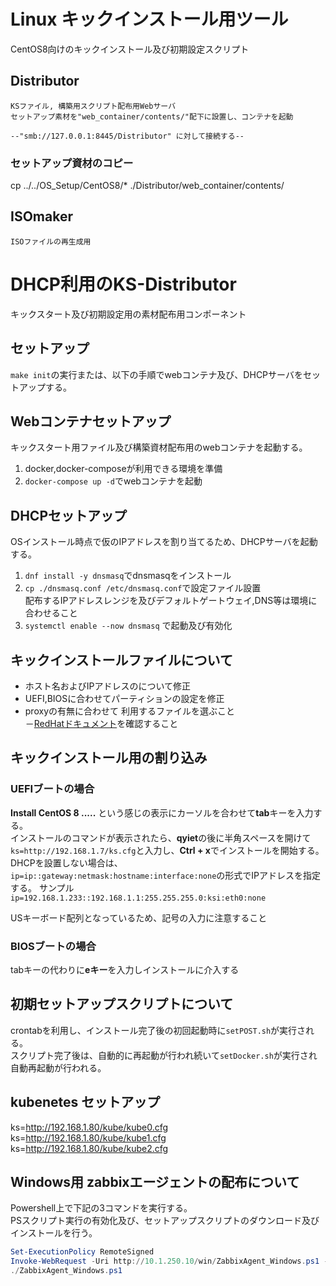 # Linux キックインストール用ツール
CentOS8向けのキックインストール及び初期設定スクリプト


## Distributor
    KSファイル, 構築用スクリプト配布用Webサーバ
    セットアップ素材を"web_container/contents/"配下に設置し、コンテナを起動
    
    --"smb://127.0.0.1:8445/Distributor" に対して接続する--

### セットアップ資材のコピー
cp ../../OS_Setup/CentOS8/* ./Distributor/web_container/contents/

## ISOmaker
    ISOファイルの再生成用

# DHCP利用のKS-Distributor 
キックスタート及び初期設定用の素材配布用コンポーネント

## セットアップ
`make init`の実行または、以下の手順でwebコンテナ及び、DHCPサーバをセットアップする。  

## Webコンテナセットアップ
キックスタート用ファイル及び構築資材配布用のwebコンテナを起動する。
1. docker,docker-composeが利用できる環境を準備
2. `docker-compose up -d`でwebコンテナを起動

## DHCPセットアップ 
OSインストール時点で仮のIPアドレスを割り当てるため、DHCPサーバを起動する。
1. `dnf install -y dnsmasq`でdnsmasqをインストール
2. `cp ./dnsmasq.conf /etc/dnsmasq.conf`で設定ファイル設置  
配布するIPアドレスレンジを及びデフォルトゲートウェイ,DNS等は環境に合わせること  
3. `systemctl enable --now dnsmasq` で起動及び有効化


## キックインストールファイルについて
- ホスト名およびIPアドレスのについて修正  
- UEFI,BIOSに合わせてパーティションの設定を修正
- proxyの有無に合わせて 利用するファイルを選ぶこと  
－[RedHatドキュメント](https://access.redhat.com/documentation/ja-jp/red_hat_enterprise_linux/8/html/performing_an_advanced_rhel_installation/index)を確認すること

## キックインストール用の割り込み
### UEFIブートの場合
**Install CentOS 8 .....** という感じの表示にカーソルを合わせて**tab**キーを入力する。  
インストールのコマンドが表示されたら、**qyiet**の後に半角スペースを開けて  
`ks=http://192.168.1.7/ks.cfg`と入力し、**Ctrl + x**でインストールを開始する。  
DHCPを設置しない場合は、`ip=ip::gateway:netmask:hostname:interface:none`の形式でIPアドレスを指定する。
 サンプル `ip=192.168.1.233::192.168.1.1:255.255.255.0:ksi:eth0:none`

  USキーボード配列となっているため、記号の入力に注意すること 

### BIOSブートの場合
tabキーの代わりに**eキー**を入力しインストールに介入する

## 初期セットアップスクリプトについて
crontabを利用し、インストール完了後の初回起動時に`setPOST.sh`が実行される。  
スクリプト完了後は、自動的に再起動が行われ続いて`setDocker.sh`が実行され自動再起動が行われる。  


## kubenetes セットアップ
ks=http://192.168.1.80/kube/kube0.cfg
ks=http://192.168.1.80/kube/kube1.cfg
ks=http://192.168.1.80/kube/kube2.cfg

## Windows用 zabbixエージェントの配布について
Powershell上で下記の3コマンドを実行する。  
PSスクリプト実行の有効化及び、セットアップスクリプトのダウンロード及びインストールを行う。
```ps1
Set-ExecutionPolicy RemoteSigned
Invoke-WebRequest -Uri http://10.1.250.10/win/ZabbixAgent_Windows.ps1 -OutFile ./ZabbixAgent_Windows.ps1
./ZabbixAgent_Windows.ps1
```